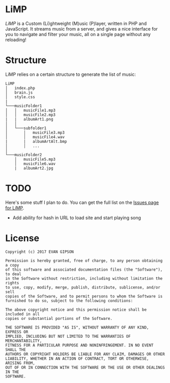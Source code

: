 # LiMP
*LiMP* is a Custom (Li)ghtweight (M)usic (P)layer, written in PHP and JavaScript. It streams music from a server, and gives a nice interface for you to navigate and filter your music, all on a single page without any reloading!

# Structure
LiMP relies on a certain structure to generate the list of music:
```
LiMP
│   index.php
│   brain.js
│   style.css
|
└───musicFolder1
│   │   musicFile1.mp3
│   │   musicFile2.mp3
|   |   albumArt1.png
│   │
│   └───subfolder1
│       │   musicFile3.mp3
│       │   musicFile4.wav
|       |   albumArtAlt.bmp
│       │   ...
│   
└───musicFolder2
    │   musicFile5.mp3
    │   musicFile6.wav
    |   albumArt2.jpg
```

# TODO
Here's some stuff I plan to do. You can get the full list on the [Issues page for LiMP](https://github.com/evangipson/limp/issues).
- Add ability for hash in URL to load site and start playing song

# License
```
Copyright (c) 2017 EVAN GIPSON

Permission is hereby granted, free of charge, to any person obtaining a copy
of this software and associated documentation files (the "Software"), to deal
in the Software without restriction, including without limitation the rights
to use, copy, modify, merge, publish, distribute, sublicense, and/or sell
copies of the Software, and to permit persons to whom the Software is
furnished to do so, subject to the following conditions:

The above copyright notice and this permission notice shall be included in all
copies or substantial portions of the Software.

THE SOFTWARE IS PROVIDED "AS IS", WITHOUT WARRANTY OF ANY KIND, EXPRESS OR
IMPLIED, INCLUDING BUT NOT LIMITED TO THE WARRANTIES OF MERCHANTABILITY,
FITNESS FOR A PARTICULAR PURPOSE AND NONINFRINGEMENT. IN NO EVENT SHALL THE
AUTHORS OR COPYRIGHT HOLDERS BE LIABLE FOR ANY CLAIM, DAMAGES OR OTHER
LIABILITY, WHETHER IN AN ACTION OF CONTRACT, TORT OR OTHERWISE, ARISING FROM,
OUT OF OR IN CONNECTION WITH THE SOFTWARE OR THE USE OR OTHER DEALINGS IN THE
SOFTWARE.
```
